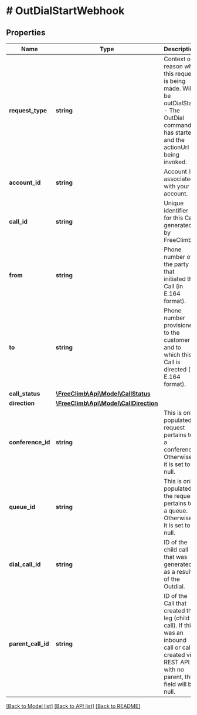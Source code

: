 # # OutDialStartWebhook

## Properties

Name | Type | Description | Notes
------------ | ------------- | ------------- | -------------
**request_type** | **string** | Context or reason why this request is being made. Will be outDialStart - The OutDial command has started and the actionUrl is being invoked. | [optional]
**account_id** | **string** | Account ID associated with your account. | [optional]
**call_id** | **string** | Unique identifier for this Call, generated by FreeClimb | [optional]
**from** | **string** | Phone number of the party that initiated the Call (in E.164 format). | [optional]
**to** | **string** | Phone number provisioned to the customer and to which this Call is directed (in E.164 format). | [optional]
**call_status** | [**\FreeClimb\Api\Model\CallStatus**](CallStatus.md) |  | [optional]
**direction** | [**\FreeClimb\Api\Model\CallDirection**](CallDirection.md) |  | [optional]
**conference_id** | **string** | This is only populated if request pertains to a conference. Otherwise, it is set to null. | [optional]
**queue_id** | **string** | This is only populated if the request pertains to a queue. Otherwise, it is set to null. | [optional]
**dial_call_id** | **string** | ID of the child call that was generated as a result of the Outdial. | [optional]
**parent_call_id** | **string** | ID of the Call that created this leg (child call). If this was an inbound call or call created via REST API with no parent, this field will be null. | [optional]

[[Back to Model list]](../../README.md#models) [[Back to API list]](../../README.md#endpoints) [[Back to README]](../../README.md)

